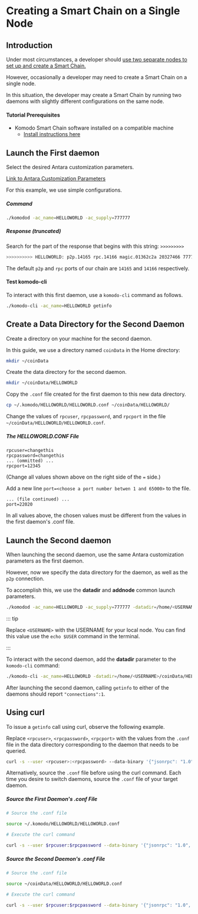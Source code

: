 # Creating a Smart Chain on a Single Node

## Introduction

Under most circumstances, a developer should [use two separate nodes to set up and create a Smart Chain.](../../../basic-docs/smart-chains/smart-chain-tutorials/create-a-default-smart-chain.html#introduction)

However, occasionally a developer may need to create a Smart Chain on a single node.

In this situation, the developer may create a Smart Chain by running two daemons with slightly different configurations on the same node.

#### Tutorial Prerequisites

- Komodo Smart Chain software installed on a compatible machine
  - [Install instructions here](../../../basic-docs/smart-chains/smart-chain-setup/installing-from-source.html)

## Launch the First daemon

Select the desired Antara customization parameters.

[Link to Antara Customization Parameters](../../../basic-docs/antara/antara-setup/antara-customizations.html)

For this example, we use simple configurations.

##### Command

```bash
./komodod -ac_name=HELLOWORLD -ac_supply=777777
```

##### Response (truncated)

Search for the part of the response that begins with this string: `>>>>>>>>>`

```bash
>>>>>>>>>> HELLOWORLD: p2p.14165 rpc.14166 magic.01362c2a 20327466 777777 coins
```

The default `p2p` and `rpc` ports of our chain are `14165` and `14166` respectively.

#### Test komodo-cli

To interact with this first daemon, use a `komodo-cli` command as follows.

```bash
./komodo-cli -ac_name=HELLOWORLD getinfo
```

## Create a Data Directory for the Second Daemon

Create a directory on your machine for the second daemon.

In this guide, we use a directory named `coinData` in the Home directory:

```bash
mkdir ~/coinData
```

Create the data directory for the second daemon.

```bash
mkdir ~/coinData/HELLOWORLD
```

Copy the `.conf` file created for the first daemon to this new data directory.

```bash
cp ~/.komodo/HELLOWORLD/HELLOWORLD.conf ~/coinData/HELLOWORLD/
```

Change the values of `rpcuser`, `rpcpassword`, and `rpcport` in the file `~/coinData/HELLOWORLD/HELLOWORLD.conf`.

##### The HELLOWORLD.CONF File

```
rpcuser=changethis
rpcpassword=changethis
... (ommitted) ...
rpcport=12345
```

(Change all values shown above on the right side of the `=` side.)

Add a new line `port=<choose a port number betwen 1 and 65000>` to the file.

```
... (file continued) ...
port=22020
```

In all values above, the chosen values must be different from the values in the first daemon's .conf file. 

## Launch the Second daemon

When launching the second daemon, use the same Antara customization parameters as the first daemon.

However, now we specify the data directory for the daemon, as well as the `p2p` connection.

To accomplish this, we use the <b>datadir</b> and <b>addnode</b> common launch parameters.

```bash
./komodod -ac_name=HELLOWORLD -ac_supply=777777 -datadir=/home/<USERNAME>/coinData/HELLOWORLD -addnode=localhost
```

::: tip

Replace `<USERNAME>` with the USERNAME for your local node. You can find this value use the `echo $USER` command in the terminal.

:::

To interact with the second daemon, add the <b>datadir</b> parameter to the `komodo-cli` command:

```bash
./komodo-cli -ac_name=HELLOWORLD -datadir=/home/<USERNAME>/coinData/HELLOWORLD getinfo
```

After launching the second daemon, calling `getinfo` to either of the daemons should report `"connections":1`.

## Using curl

To issue a `getinfo` call using curl, observe the following example.

Replace `<rpcuser>`, `<rpcpassword>`, `<rpcport>` with the values from the `.conf` file in the data directory corresponding to the daemon that needs to be queried.

```bash
curl -s --user <rpcuser>:<rpcpassword> --data-binary '{"jsonrpc": "1.0", "id": "curltest", "method": "getinfo", "params": []}' -H 'content-type: text/plain;' http://127.0.0.1:<rpcport>/
```

Alternatively, source the `.conf` file before using the curl command. Each time you desire to switch daemons, source the `.conf` file of your target daemon.

##### Source the First Daemon's .conf File

```bash
# Source the .conf file

source ~/.komodo/HELLOWORLD/HELLOWORLD.conf

# Execute the curl command

curl -s --user $rpcuser:$rpcpassword --data-binary '{"jsonrpc": "1.0", "id": "curltest", "method": "getinfo", "params": []}' -H 'content-type: text/plain;' http://127.0.0.1:$rpcport/
```

##### Source the Second Daemon's .conf File

```bash
# Source the .conf file

source ~/coinData/HELLOWORLD/HELLOWORLD.conf

# Execute the curl command

curl -s --user $rpcuser:$rpcpassword --data-binary '{"jsonrpc": "1.0", "id": "curltest", "method": "getinfo", "params": []}' -H 'content-type: text/plain;' http://127.0.0.1:$rpcport/
```
